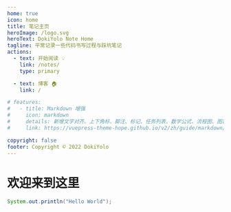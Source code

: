 ```yaml
---
home: true
icon: home
title: 笔记主页
heroImage: /logo.svg
heroText: DokiYolo Note Home
tagline: 平常记录一些代码书写过程与踩坑笔记
actions:
  - text: 开始阅读 💡
    link: /notes/
    type: primary

  - text: 博客 🏠
    link: /

# features:
#   - title: Markdown 增强
#     icon: markdown
#     details: 新增文字对齐、上下角标、脚注、标记、任务列表、数学公式、流程图、图表与幻灯片支持
#     link: https://vuepress-theme-hope.github.io/v2/zh/guide/markdown/

copyright: false
footer: Copyright © 2022 DokiYolo
---
```


# 欢迎来到这里
````java
System.out.println("Hello World");
````